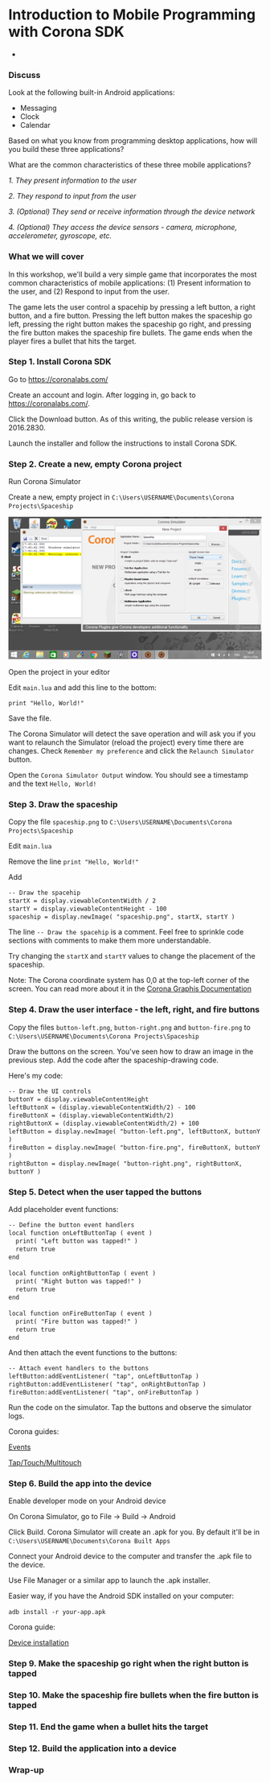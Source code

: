 # Introduction to Mobile Programming with Corona SDK
-

### Discuss

Look at the following built-in Android applications:

- Messaging
- Clock
- Calendar
 
Based on what you know from programming desktop applications, how will you build these three applications?

What are the common characteristics of these three mobile applications?

_1. They present information to the user_

_2. They respond to input from the user_

_3. (Optional) They send or receive information through the device network_

_4. (Optional) They access the device sensors - camera, microphone, accelerometer, gyroscope, etc._

### What we will cover

In this workshop, we'll build a very simple game that incorporates the most common characteristics of mobile applications: (1) Present information to the user, and (2) Respond to input from the user.

The game lets the user control a spacehip by pressing a left button, a right button, and a fire button. Pressing the left button makes the spaceship go left, pressing the right button makes the spaceship go right, and pressing the fire button makes the spaceship fire bullets. The game ends when the player fires a bullet that hits the target.

### Step 1. Install Corona SDK

Go to https://coronalabs.com/

Create an account and login. After logging in, go back to https://coronalabs.com/.

Click the Download button. As of this writing, the public release version is 2016.2830.

Launch the installer and follow the instructions to install Corona SDK.

### Step 2. Create a new, empty Corona project

Run Corona Simulator

Create a new, empty project in `C:\Users\USERNAME\Documents\Corona Projects\Spaceship`

![alt corona-new-project](corona-new-project.png)

Open the project in your editor

Edit `main.lua` and add this line to the bottom:

```
print "Hello, World!"
```

Save the file. 

The Corona Simulator will detect the save operation and will ask you if you want to relaunch the Simulator (reload the project) every time there are changes. Check `Remember my preference` and click the `Relaunch Simulator` button.

Open the `Corona Simulator Output` window. You should see a timestamp and the text `Hello, World!` 

### Step 3. Draw the spaceship

Copy the file `spaceship.png` to `C:\Users\USERNAME\Documents\Corona Projects\Spaceship`

Edit `main.lua`

Remove the line `print "Hello, World!"`

Add

```
-- Draw the spacehip
startX = display.viewableContentWidth / 2
startY = display.viewableContentHeight - 100
spaceship = display.newImage( "spaceship.png", startX, startY )
```

The line `-- Draw the spacehip` is a comment. Feel free to sprinkle code sections with comments to make them more understandable.

Try changing the `startX` and `startY` values to change the placement of the spaceship.

Note: The Corona coordinate system has 0,0 at the top-left corner of the screen. You can read more about it in the [Corona Graphis Documentation](https://docs.coronalabs.com/guide/graphics/group.html#coordinates)

### Step 4. Draw the user interface - the left, right, and fire buttons

Copy the files `button-left.png`, `button-right.png` and `button-fire.png` to `C:\Users\USERNAME\Documents\Corona Projects\Spaceship`

Draw the buttons on the screen. You've seen how to draw an image in the previous step. Add the code after the spaceship-drawing code.

Here's my code:

```
-- Draw the UI controls
buttonY = display.viewableContentHeight
leftButtonX = (display.viewableContentWidth/2) - 100
fireButtonX = (display.viewableContentWidth/2)
rightButtonX = (display.viewableContentWidth/2) + 100
leftButton = display.newImage( "button-left.png", leftButtonX, buttonY )
fireButton = display.newImage( "button-fire.png", fireButtonX, buttonY )
rightButton = display.newImage( "button-right.png", rightButtonX, buttonY )
```

### Step 5. Detect when the user tapped the buttons

Add placeholder event functions:

```
-- Define the button event handlers
local function onLeftButtonTap ( event )
  print( "Left button was tapped!" )
  return true
end

local function onRightButtonTap ( event )
  print( "Right button was tapped!" )
  return true
end

local function onFireButtonTap ( event )
  print( "Fire button was tapped!" )
  return true
end
```

And then attach the event functions to the buttons:

```
-- Attach event handlers to the buttons
leftButton:addEventListener( "tap", onLeftButtonTap )
rightButton:addEventListener( "tap", onRightButtonTap )
fireButton:addEventListener( "tap", onFireButtonTap )
```

Run the code on the simulator. Tap the buttons and observe the simulator logs.

Corona guides:

[Events](https://docs.coronalabs.com/daily/guide/events/detectEvents/index.html)

[Tap/Touch/Multitouch](https://docs.coronalabs.com/daily/guide/events/touchMultitouch/index.html)

### Step 6. Build the app into the device

Enable developer mode on your Android device

On Corona Simulator, go to File -> Build -> Android

Click Build. Corona Simulator will create an .apk for you. By default it'll be in `C:\Users\USERNAME\Documents\Corona Built Apps`

Connect your Android device to the computer and transfer the .apk file to the device.

Use File Manager or a similar app to launch the .apk installer.

Easier way, if you have the Android SDK installed on your computer:

`adb install -r your-app.apk`

Corona guide: 

[Device installation](https://docs.coronalabs.com/daily/guide/distribution/androidBuild/index.html#installapp)

### Step 9. Make the spaceship go right when the right button is tapped

### Step 10. Make the spaceship fire bullets when the fire button is tapped

### Step 11. End the game when a bullet hits the target

### Step 12. Build the application into a device

### Wrap-up
